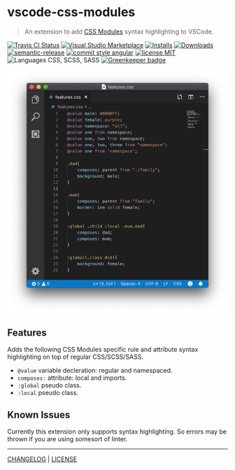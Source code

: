 # vscode-css-modules

> An extension to add [CSS Modules](https://github.com/css-modules/css-modules) syntax highlighting to VSCode.

[![Travis CI Status][actions-badge]][actions-link]
[![Visual Studio Marketplace][vscode-badge]][vscode-link]
[![Installs][installs-badge]][installs-link]
[![Downloads][downloads-badge]][downloads-link]
[![semantic-release][semantic-release-badge]][semantic-release-link]
[![commit style angular][commit-style-badge]][commit-style-link]
[![license MIT][license-badge]][license-link]
![Languages CSS, SCSS, SASS][languages-badge]
[![Greenkeeper badge][dependabot-badge]][dependabot-link]


![VSCode Window showing the plugin in action](/highlighting.png)

## Features
Adds the following CSS Modules specific rule and attribute syntax highlighting on top of regular CSS/SCSS/SASS.
* `@value` variable decleration: regular and namespaced.
* `composes:` attribute: local and imports.
* `:global` pseudo class.
* `:local` pseudo class.

## Known Issues
Currently this extension only supports syntax highlighting. So errors may be thrown if you are using somesort of linter.

---
[CHANGELOG](/CHANGELOG.md) | [LICENSE](/LICENSE)

[actions-badge]: https://flat.badgen.net/github/status/AndrewLeedham/vscode-css-modules/master/Github%20Actions
[actions-link]: https://github.com/AndrewLeedham/vscode-css-modules/actions
[vscode-badge]: https://flat.badgen.net/vs-marketplace/v/andrewleedham.vscode-css-modules?color=cyan
[vscode-link]: https://marketplace.visualstudio.com/items?itemName=andrewleedham.vscode-css-modules
[installs-badge]: https://flat.badgen.net/vs-marketplace/i/andrewleedham.vscode-css-modules?color=blue
[installs-link]: https://marketplace.visualstudio.com/items?itemName=andrewleedham.vscode-css-modules
[downloads-badge]: https://flat.badgen.net/vs-marketplace/d/andrewleedham.vscode-css-modules?color=purple
[downloads-link]: https://marketplace.visualstudio.com/items?itemName=andrewleedham.vscode-css-modules
[semantic-release-badge]: https://flat.badgen.net/badge/%20%20%F0%9F%93%A6%F0%9F%9A%80/semantic%20release/e10079
[semantic-release-link]: https://github.com/semantic-release/semantic-release
[commit-style-badge]: https://flat.badgen.net/badge/commit%20style/angular/red
[commit-style-link]: https://github.com/angular/angular.js/blob/master/DEVELOPERS.md#-git-commit-guidelines
[license-badge]: https://flat.badgen.net/badge/license/MIT/orange
[license-link]: ./LICENSE
[languages-badge]: https://flat.badgen.net/badge/languages/css,scss,sass/yellow?list=1
[dependabot-badge]: https://flat.badgen.net/dependabot/AndrewLeedham/vscode-css-modules?icon=dependabot
[dependabot-link]: https://dependabot.com
